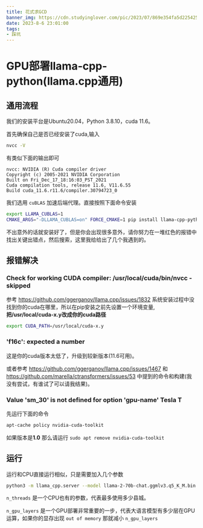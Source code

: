 ```yaml
---
title: 花式求GCD
banner_img: https://cdn.studyinglover.com/pic/2023/07/869e354fa5d2254251c10bc2e3cf1bef.png
date: 2023-8-6 23:01:00
tags:
- 踩坑
---
```

# GPU部署llama-cpp-python(llama.cpp通用)
## 通用流程
我们的安装平台是Ubuntu20.04，Python 3.8.10，cuda 11.6。

首先确保自己是否已经安装了cuda,输入
```bash
nvcc -V
```

有类似下面的输出即可
```
nvcc: NVIDIA (R) Cuda compiler driver
Copyright (c) 2005-2021 NVIDIA Corporation
Built on Fri_Dec_17_18:16:03_PST_2021
Cuda compilation tools, release 11.6, V11.6.55
Build cuda_11.6.r11.6/compiler.30794723_0
```

我们选用 `cuBLAS` 加速后端代理。直接按照下面命令安装
```bash
export LLAMA_CUBLAS=1
CMAKE_ARGS="-DLLAMA_CUBLAS=on" FORCE_CMAKE=1 pip install llama-cpp-python
```

不出意外的话就安装好了，但是你会出现很多意外，请你努力在一堆红色的报错中找出关键出错点，然后搜索，这里我给给出了几个我遇到的。

## 报错解决
### Check for working CUDA compiler: /usr/local/cuda/bin/nvcc - skipped

参考 https://github.com/ggerganov/llama.cpp/issues/1832
系统安装过程中没找到你的cuda在哪里，所以在pip安装之前先设置一个环境变量,**把/usr/local/cuda-x.y改成你的cuda路径**
```bash
export CUDA_PATH=/usr/local/cuda-x.y
```
### 'f16c': expected a number
这是你的cuda版本太低了，升级到较新版本(11.6可用)。

或者参考 https://github.com/ggerganov/llama.cpp/issues/1467 和 https://github.com/marella/ctransformers/issues/53 中提到的命令和构建(我没有尝试，有谁试了可以请我结果)。

### Value 'sm_30' is not defined for option 'gpu-name' Tesla T
先运行下面的命令
```bash
apt-cache policy nvidia-cuda-toolkit
```
如果版本是**1.0** 那么请运行 `sudo apt remove nvidia-cuda-toolkit ` 

## 运行
运行和CPU直接运行相似，只是需要加入几个参数
```bash
python3 -m llama_cpp.server --model llama-2-70b-chat.ggmlv3.q5_K_M.bin --n_threads 30 --n_gpu_layers 200
```

`n_threads` 是一个CPU也有的参数，代表最多使用多少县城。

`n_gpu_layers` 是一个GPU部署非常重要的一步，代表大语言模型有多少层在GPU运算，如果你的显存出现 `out of memory` 那就减小 `n_gpu_layers`
